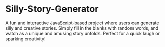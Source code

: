 # Silly-Story-Generator
A fun and interactive JavaScript-based project where users can generate silly and creative stories. Simply fill in the blanks with random words, and watch as a unique and amusing story unfolds. Perfect for a quick laugh or sparking creativity!

